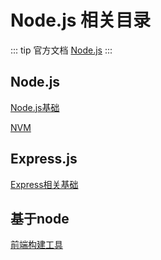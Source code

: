 # Node.js 相关目录

::: tip 官方文档
[Node.js](https://nodejs.org/zh-cn/)
:::

## Node.js

[Node.js基础](./Nodejs.md)

[NVM](./NVM.md)


## Express.js

[Express相关基础](./Expressjs/)


## 基于node
[前端构建工具](../Others/Build/)